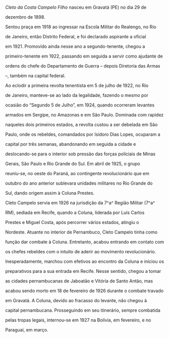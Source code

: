 

*Cleto da Costa Campelo Filho* nasceu em Gravatá (PE) no dia 29 de

dezembro de 1898.



Sentou praça em 1918 ao ingressar na Escola Militar do Realengo, no Rio

de Janeiro, então Distrito Federal, e foi declarado aspirante a oficial

em 1921. Promovido ainda nesse ano a segundo-tenente, chegou a

primeiro-tenente em 1922, passando em seguida a servir como ajudante de

ordens do chefe do Departamento de Guerra – depois Diretoria das Armas

–, também na capital federal.



Ao eclodir a primeira revolta tenentista em 5 de julho de 1922, no Rio

de Janeiro, manteve-se ao lado da legalidade, fazendo o mesmo por

ocasião do “Segundo 5 de Julho”, em 1924, quando ocorreram levantes

armados em Sergipe, no Amazonas e em São Paulo. Dominada com rapidez

naqueles dois primeiros estados, a revolta custou a ser debelada em São

Paulo, onde os rebeldes, comandados por Isidoro Dias Lopes, ocuparam a

capital por três semanas, abandonando em seguida a cidade e

deslocando-se para o interior sob pressão das forças policiais de Minas

Gerais, São Paulo e Rio Grande do Sul. Em abril de 1925, o grupo

reuniu-se, no oeste do Paraná, ao contingente revolucionário que em

outubro do ano anterior sublevara unidades militares no Rio Grande do

Sul, dando origem assim à Coluna Prestes.



Cleto Campelo servia em 1926 na jurisdição da 7^a^ Região Militar (7^a^

RM), sediada em Recife, quando a Coluna, liderada por Luís Carlos

Prestes e Miguel Costa, após percorrer vários estados, atingiu o

Nordeste. Atuante no interior de Pernambuco, Cleto Campelo tinha como

função dar combate à Coluna. Entretanto, acabou entrando em contato com

os chefes rebeldes com o intuito de aderir ao movimento revolucionário.

Inesperadamente, marchou com efetivos ao encontro da Coluna e iniciou os

preparativos para a sua entrada em Recife. Nesse sentido, chegou a tomar

as cidades pernambucanas de Jaboatão e Vitória de Santo Antão, mas

acabou sendo morto em 18 de fevereiro de 1926 durante o combate travado

em Gravatá. A Coluna, devido ao fracasso do levante, não chegou à

capital pernambucana. Prosseguindo em seu itinerário, sempre combatida

pelas tropas legais, internou-se em 1927 na Bolívia, em fevereiro, e no

Paraguai, em março.



